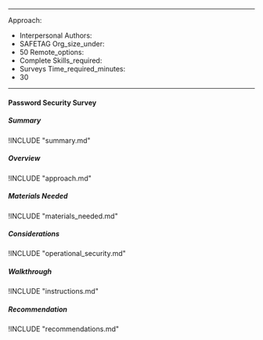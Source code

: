 
---
Approach:
- Interpersonal
Authors:
- SAFETAG
Org_size_under:
- 50
Remote_options:
- Complete
Skills_required:
- Surveys
Time_required_minutes:
- 30

---


#### Password Security Survey

##### Summary
!INCLUDE "summary.md"

##### Overview
!INCLUDE "approach.md"

##### Materials Needed
!INCLUDE "materials_needed.md"

##### Considerations
!INCLUDE "operational_security.md"

##### Walkthrough
!INCLUDE "instructions.md"

##### Recommendation
!INCLUDE "recommendations.md"
